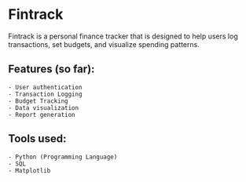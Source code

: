 # Fintrack


Fintrack is a personal finance tracker that is designed to help users log transactions, set budgets, and visualize spending patterns.

## Features (so far):

    - User authentication
    - Transaction Logging
    - Budget Tracking
    - Data visualization
    - Report generation

## Tools used:

    - Python (Programming Language)
    - SQL
    - Matplotlib
    
